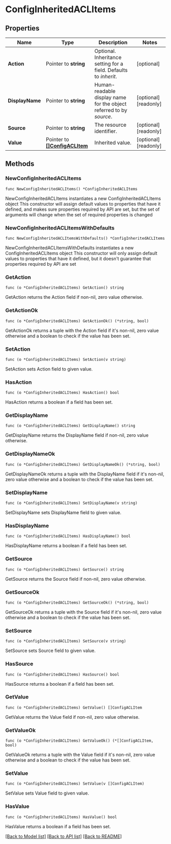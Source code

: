 # ConfigInheritedACLItems

## Properties

Name | Type | Description | Notes
------------ | ------------- | ------------- | -------------
**Action** | Pointer to **string** | Optional. Inheritance setting for a field. Defaults to _inherit_. | [optional] 
**DisplayName** | Pointer to **string** | Human-readable display name for the object referred to by _source_. | [optional] [readonly] 
**Source** | Pointer to **string** | The resource identifier. | [optional] [readonly] 
**Value** | Pointer to [**[]ConfigACLItem**](ConfigACLItem.md) | Inherited value. | [optional] [readonly] 

## Methods

### NewConfigInheritedACLItems

`func NewConfigInheritedACLItems() *ConfigInheritedACLItems`

NewConfigInheritedACLItems instantiates a new ConfigInheritedACLItems object
This constructor will assign default values to properties that have it defined,
and makes sure properties required by API are set, but the set of arguments
will change when the set of required properties is changed

### NewConfigInheritedACLItemsWithDefaults

`func NewConfigInheritedACLItemsWithDefaults() *ConfigInheritedACLItems`

NewConfigInheritedACLItemsWithDefaults instantiates a new ConfigInheritedACLItems object
This constructor will only assign default values to properties that have it defined,
but it doesn't guarantee that properties required by API are set

### GetAction

`func (o *ConfigInheritedACLItems) GetAction() string`

GetAction returns the Action field if non-nil, zero value otherwise.

### GetActionOk

`func (o *ConfigInheritedACLItems) GetActionOk() (*string, bool)`

GetActionOk returns a tuple with the Action field if it's non-nil, zero value otherwise
and a boolean to check if the value has been set.

### SetAction

`func (o *ConfigInheritedACLItems) SetAction(v string)`

SetAction sets Action field to given value.

### HasAction

`func (o *ConfigInheritedACLItems) HasAction() bool`

HasAction returns a boolean if a field has been set.

### GetDisplayName

`func (o *ConfigInheritedACLItems) GetDisplayName() string`

GetDisplayName returns the DisplayName field if non-nil, zero value otherwise.

### GetDisplayNameOk

`func (o *ConfigInheritedACLItems) GetDisplayNameOk() (*string, bool)`

GetDisplayNameOk returns a tuple with the DisplayName field if it's non-nil, zero value otherwise
and a boolean to check if the value has been set.

### SetDisplayName

`func (o *ConfigInheritedACLItems) SetDisplayName(v string)`

SetDisplayName sets DisplayName field to given value.

### HasDisplayName

`func (o *ConfigInheritedACLItems) HasDisplayName() bool`

HasDisplayName returns a boolean if a field has been set.

### GetSource

`func (o *ConfigInheritedACLItems) GetSource() string`

GetSource returns the Source field if non-nil, zero value otherwise.

### GetSourceOk

`func (o *ConfigInheritedACLItems) GetSourceOk() (*string, bool)`

GetSourceOk returns a tuple with the Source field if it's non-nil, zero value otherwise
and a boolean to check if the value has been set.

### SetSource

`func (o *ConfigInheritedACLItems) SetSource(v string)`

SetSource sets Source field to given value.

### HasSource

`func (o *ConfigInheritedACLItems) HasSource() bool`

HasSource returns a boolean if a field has been set.

### GetValue

`func (o *ConfigInheritedACLItems) GetValue() []ConfigACLItem`

GetValue returns the Value field if non-nil, zero value otherwise.

### GetValueOk

`func (o *ConfigInheritedACLItems) GetValueOk() (*[]ConfigACLItem, bool)`

GetValueOk returns a tuple with the Value field if it's non-nil, zero value otherwise
and a boolean to check if the value has been set.

### SetValue

`func (o *ConfigInheritedACLItems) SetValue(v []ConfigACLItem)`

SetValue sets Value field to given value.

### HasValue

`func (o *ConfigInheritedACLItems) HasValue() bool`

HasValue returns a boolean if a field has been set.


[[Back to Model list]](../README.md#documentation-for-models) [[Back to API list]](../README.md#documentation-for-api-endpoints) [[Back to README]](../README.md)



